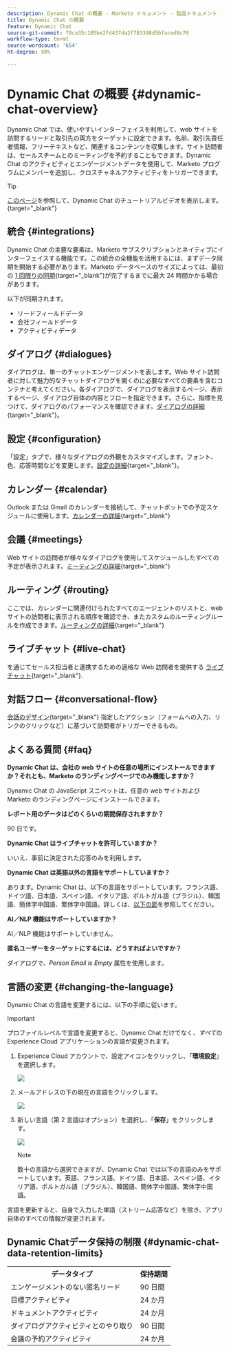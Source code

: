 ```yaml
---
description: Dynamic Chat の概要 - Marketo ドキュメント - 製品ドキュメント
title: Dynamic Chat の概要
feature: Dynamic Chat
source-git-commit: 78ca35c105be2fd437da2f783388d5bfaced8c70
workflow-type: tm+mt
source-wordcount: '654'
ht-degree: 90%

---
```


# Dynamic Chat の概要 {#dynamic-chat-overview}

Dynamic Chat では、使いやすいインターフェイスを利用して、web サイトを訪問するリードと取引先の両方をターゲットに設定できます。名前、取引先責任者情報、フリーテキストなど、関連するコンテンツを収集します。サイト訪問者は、セールスチームとのミーティングを予約することもできます。Dynamic Chat のアクティビティとエンゲージメントデータを使用して、Marketo プログラムにメンバーを追加し、クロスチャネルアクティビティをトリガーできます。

>[!TIP]
>
>[このページ](https://experienceleague.adobe.com/docs/marketo-learn/tutorials/dynamic-chat/dynamic-chat-overview.html?lang=ja)を参照して、Dynamic Chat のチュートリアルビデオを表示します。{target="_blank"}

## 統合 {#integrations}

Dynamic Chat の主要な要素は、Marketo サブスクリプションとネイティブにインターフェイスする機能です。この統合の全機能を活用するには、まずデータ同期を開始する必要があります。Marketo データベースのサイズによっては、最初の [1 回限りの同期](/help/marketo/product-docs/demand-generation/dynamic-chat/integrations/adobe-marketo-engage.md){target="_blank"}が完了するまでに最大 24 時間かかる場合があります。

以下が同期されます。

* リードフィールドデータ
* 会社フィールドデータ
* アクティビティデータ

## ダイアログ {#dialogues}

ダイアログは、単一のチャットエンゲージメントを表します。Web サイト訪問者に対して魅力的なチャットダイアログを開くのに必要なすべての要素を含むコンテナと考えてください。各ダイアログで、ダイアログを表示するページ、表示するページ、ダイアログ自体の内容とフローを指定できます。さらに、指標を見つけて、ダイアログのパフォーマンスを確認できます。[ダイアログの詳細](/help/marketo/product-docs/demand-generation/dynamic-chat/automated-chat/dialogue-overview.md){target="_blank"}。

## 設定 {#configuration}

「設定」タブで、様々なダイアログの外観をカスタマイズします。フォント、色、応答時間などを変更します。[設定の詳細](/help/marketo/product-docs/demand-generation/dynamic-chat/setup-and-configuration/configuration.md){target="_blank"}。

## カレンダー {#calendar}

Outlook または Gmail のカレンダーを接続して、チャットボットでの予定スケジュールに使用します。[カレンダーの詳細](/help/marketo/product-docs/demand-generation/dynamic-chat/setup-and-configuration/agent-settings.md#connect-calendar){target="_blank"}

## 会議 {#meetings}

Web サイトの訪問者が様々なダイアログを使用してスケジュールしたすべての予定が表示されます。[ミーティングの詳細](/help/marketo/product-docs/demand-generation/dynamic-chat/meeting-list.md){target="_blank"}

## ルーティング {#routing}

ここでは、カレンダーに関連付けられたすべてのエージェントのリストと、web サイトの訪問者に表示される順序を確認でき、またカスタムのルーティングルールを作成できます。[ルーティングの詳細](/help/marketo/product-docs/demand-generation/dynamic-chat/setup-and-configuration/routing.md){target="_blank"}

## ライブチャット {#live-chat}

を通じてセールス担当者と連携するための適格な Web 訪問者を提供する [ライブチャット](/help/marketo/product-docs/demand-generation/dynamic-chat/live-chat/live-chat-overview.md){target="_blank"}.

## 対話フロー {#conversational-flow}

[会話のデザイン](/help/marketo/product-docs/demand-generation/dynamic-chat/automated-chat/conversational-flow-overview.md){target="_blank"} 指定したアクション（フォームへの入力、リンクのクリックなど）に基づいて訪問者がトリガーできるもの。

## よくある質問 {#faq}

**Dynamic Chat は、会社の web サイトの任意の場所にインストールできますか？それとも、Marketo のランディングページでのみ機能しますか？**

Dynamic Chat の JavaScript スニペットは、任意の web サイトおよび Marketo のランディングページにインストールできます。

**レポート用のデータはどのくらいの期間保存されますか？**

90 日です。

**Dynamic Chat はライブチャットを許可していますか？**

いいえ、事前に決定された応答のみを利用します。

**Dynamic Chat は英語以外の言語をサポートしていますか？**

あります。Dynamic Chat は、以下の言語をサポートしています。フランス語、ドイツ語、日本語、スペイン語、イタリア語、ポルトガル語（ブラジル）、韓国語、簡体字中国語、繁体字中国語。詳しくは、[以下の節](#changing-the-language)を参照してください。

**AI／NLP 機能はサポートしていますか？**

AI／NLP 機能はサポートしていません。

**匿名ユーザーをターゲットにするには、どうすればよいですか？**

ダイアログで、_Person Email is Empty_ 属性を使用します。

## 言語の変更 {#changing-the-language}

Dynamic Chat の言語を変更するには、以下の手順に従います。

>[!IMPORTANT]
>
>プロファイルレベルで言語を変更すると、Dynamic Chat だけでなく、_すべて_&#x200B;の Experience Cloud アプリケーションの言語が変更されます。

1. Experience Cloud アカウントで、設定アイコンをクリックし、「**環境設定**」を選択します。

   ![](assets/dynamic-chat-overview-1.png)

1. メールアドレスの下の現在の言語をクリックします。

   ![](assets/dynamic-chat-overview-2.png)

1. 新しい言語（第 2 言語はオプション）を選択し、「**保存**」をクリックします。

   ![](assets/dynamic-chat-overview-3.png)

   >[!NOTE]
   >
   >数十の言語から選択できますが、Dynamic Chat では以下の言語のみをサポートしています。英語、フランス語、ドイツ語、日本語、スペイン語、イタリア語、ポルトガル語（ブラジル）、韓国語、簡体字中国語、繁体字中国語。

言語を更新すると、自身で入力した単語（ストリーム応答など）を除き、アプリ自体のすべての情報が変更されます。

## Dynamic Chatデータ保持の制限 {#dynamic-chat-data-retention-limits}

<table>
  <th>データタイプ</th>
  <th>保持期間</th>
 <tr>
  <td>エンゲージメントのない匿名リード</td>
  <td>90 日間</td>
 </tr>
 <tr>
  <td>目標アクティビティ</td>
  <td>24 か月</td>
 </tr>
 <tr>
  <td>ドキュメントアクティビティ</td>
  <td>24 か月</td>
 </tr>
 <tr>
  <td>ダイアログアクティビティとのやり取り</td>
  <td>90 日間</td>
 </tr>
 <tr>
  <td>会議の予約アクティビティ</td>
  <td>24 か月</td>
 </tr>
</table>
